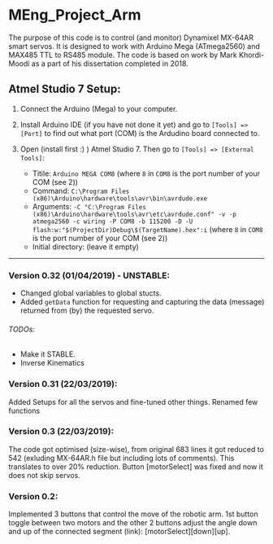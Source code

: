 # MEng_Project_Arm
The purpose of this code is to control (and monitor) Dynamixel MX-64AR smart servos. It is designed to work with Arduino Mega (ATmega2560) and MAX485 TTL to RS485 module. The code is based on work by Mark Khordi-Moodi as a part of his dissertation completed in 2018.
## Atmel Studio 7 Setup:
1. Connect the Arduino (Mega) to your computer.
2. Install Arduino IDE (if you have not done it yet) and go to `[Tools] => [Port]` to find out what port (COM) is the Ardudino board connected to.
3. Open (install first :) ) Atmel Studio 7. Then go to `[Tools] => [External Tools]`:

    * Titile: `Arduino MEGA COM8` (where `8` in `COM8` is the port number of your COM (see 2))
    * Command: `C:\Program Files (x86)\Arduino\hardware\tools\avr\bin\avrdude.exe`
    * Arguments: `-C "C:\Program Files (x86)\Arduino\hardware\tools\avr\etc\avrdude.conf" -v -p atmega2560 -c wiring -P COM8 -b 115200 -D -U flash:w:"$(ProjectDir)Debug\$(TargetName).hex":i` (where `8` in `COM8` is the port number of your COM (see 2))
    * Initial directory: (leave it empty)
*** 
### Version 0.32 (01/04/2019) - UNSTABLE:
* Changed global variables to global stucts.
* Added `getData` function for requesting and capturing the data (message) returned from (by) the requested servo.
###### TODOs:
* Make it STABLE.
* Inverse Kinematics

### Version 0.31 (22/03/2019):
Added Setups for all the servos and fine-tuned other things.
Renamed few functions
### Version 0.3 (22/03/2019):
The code got optimised (size-wise), from original 683 lines it got reduced to 542 (exluding MX-64AR.h file but including lots of comments). This translates to over 20% reduction.
Button [motorSelect] was fixed and now it does not skip servos.
### Version 0.2:
Implemented 3 buttons that control the move of the robotic arm. 1st button toggle between two motors and the other 2 buttons adjust the angle down and up of the connected segment (link): [motorSelect][down][up].
